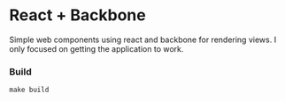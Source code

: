 # React + Backbone

Simple web components using react and backbone for rendering views.
I only focused on getting the application to work.

### Build

    make build